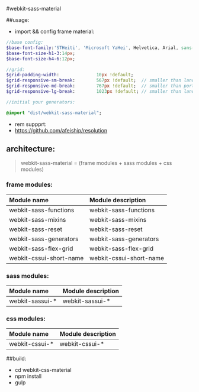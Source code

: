 #webkit-sass-material

##usage:
+ import && config frame material:
```sass
//base config:
$base-font-family:'STHeiti', 'Microsoft YaHei', Helvetica, Arial, sans-serif;
$base-font-size-h1-3:14px;
$base-font-size-h4-6:12px;

//grid:
$grid-padding-width:              10px !default;
$grid-responsive-sm-break:        567px !default;  // smaller than landscape phone
$grid-responsive-md-break:        767px !default;  // smaller than portrait tablet
$grid-responsive-lg-break:        1023px !default; // smaller than landscape tablet

//initial your generators:

@import "dist/webkit-sass-material";
```
+ rem suppprt:
+ https://github.com/afeiship/resolution

## architecture:
> webkit-sass-material = (frame modules + sass modules + css modules)

### frame modules:
| Module name     | Module description     |
| :------------- | :------------- |
| webkit-sass-functions       | webkit-sass-functions       |
| webkit-sass-mixins       | webkit-sass-mixins       |
| webkit-sass-reset       | webkit-sass-reset       |
| webkit-sass-generators       | webkit-sass-generators       |
| webkit-sass-flex-grid       | webkit-sass-flex-grid       |
| webkit-cssui-short-name       | webkit-cssui-short-name       |


### sass modules:
| Module name     | Module description     |
| :------------- | :------------- |
| webkit-sassui-*       | webkit-sassui-*       |


### css modules:
| Module name     | Module description     |
| :------------- | :------------- |
| webkit-cssui-*       | webkit-cssui-*       |


##build:
+ cd webkit-css-material
+ npm install
+ gulp
